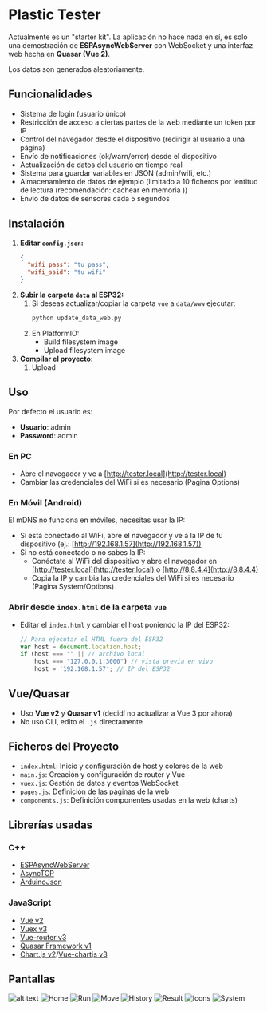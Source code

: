 # Plastic Tester

Actualmente es un "starter kit". La aplicación no hace nada en sí, es solo una demostración de **ESPAsyncWebServer** con WebSocket y una interfaz web hecha en **Quasar (Vue 2)**.

Los datos son generados aleatoriamente.

## Funcionalidades

- Sistema de login (usuario único)
- Restricción de acceso a ciertas partes de la web mediante un token por IP
- Control del navegador desde el dispositivo (redirigir al usuario a una página)
- Envío de notificaciones (ok/warn/error) desde el dispositivo
- Actualización de datos del usuario en tiempo real
- Sistema para guardar variables en JSON (admin/wifi, etc.)
- Almacenamiento de datos de ejemplo (limitado a 10 ficheros por lentitud de lectura (recomendación: cachear en memoria ))
- Envío de datos de sensores cada 5 segundos

## Instalación

1. **Editar `config.json`:**
    ```json
    {
      "wifi_pass": "tu pass",
      "wifi_ssid": "tu wifi"
    }
    ```
2. **Subir la carpeta `data` al ESP32:**
    1. Si deseas actualizar/copiar la carpeta `vue` a `data/www` ejecutar:
        ```bash
        python update_data_web.py 
        ```
    2. En PlatformIO:
        - Build filesystem image
        - Upload filesystem image
3. **Compilar el proyecto:**
    1. Upload

## Uso

Por defecto el usuario es:
- **Usuario**: admin
- **Password**: admin

### En PC
- Abre el navegador y ve a [http://tester.local](http://tester.local)
- Cambiar las credenciales del WiFi si es necesario (Pagina Options)

### En Móvil (Android)
El mDNS no funciona en móviles, necesitas usar la IP:
- Si está conectado al WiFi, abre el navegador y ve a la IP de tu dispositivo (ej.: [http://192.168.1.57](http://192.168.1.57))
- Si no está conectado o no sabes la IP:
    - Conéctate al WiFi del dispositivo y abre el navegador en [http://tester.local](http://tester.local) o [http://8.8.4.4](http://8.8.4.4)
    - Copia la IP y cambia las credenciales del WiFi si es necesario (Pagina System/Options)


### Abrir desde `index.html` de la carpeta `vue`
- Editar el `index.html` y cambiar el host poniendo la IP del ESP32:
    ```js
    // Para ejecutar el HTML fuera del ESP32 
    var host = document.location.host;
    if (host === "" || // archivo local
        host === "127.0.0.1:3000") // vista previa en vivo
        host = '192.168.1.57'; // IP del ESP32
    ```

## Vue/Quasar

- Uso **Vue v2** y **Quasar v1** (decidí no actualizar a Vue 3 por ahora)
- No uso CLI, edito el `.js` directamente

## Ficheros del Proyecto
- `index.html`: Inicio y configuración de host y colores de la web
- `main.js`: Creación y configuración de router y Vue
- `vuex.js`: Gestión de datos y eventos WebSocket
- `pages.js`: Definición de las páginas de la web
- `components.js`: Definición componentes usadas en la web (charts)

## Librerías usadas

### C++

- [ESPAsyncWebServer](https://github.com/ESP32Async/ESPAsyncWebServer)
- [AsyncTCP](https://github.com/ESP32Async/AsyncTCP)
- [ArduinoJson](https://arduinojson.org/)

### JavaScript

- [Vue v2](https://v2.vuejs.org/)
- [Vuex v3](https://v3.vuex.vuejs.org/)
- [Vue-router v3](https://v3.router.vuejs.org/)
- [Quasar Framework v1](https://v1.quasar.dev/)
- [Chart.js v2](https://www.chartjs.org)/[Vue-chartjs v3](https://vue-chartjs.org)

## Pantallas
![alt text](docs/img/screen.webp)
![Home](docs/img/home.png)
![Run](docs/img/run.png)
![Move](docs/img/move.png)
![History](docs/img/history.png)
![Result](docs/img/result.png)
![Icons](docs/img/icons.png)
![System](docs/img/system.png)
